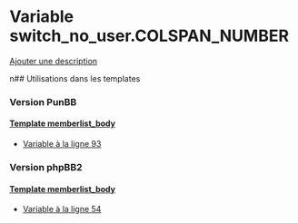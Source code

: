 # Variable switch_no_user.COLSPAN_NUMBER
[Ajouter une description](https://fa-tvars.appspot.com/switch_no_user.COLSPAN_NUMBER)

n## Utilisations dans les templates

### Version PunBB

#### [Template memberlist_body](punbb/memberlist_body.md)
* [Variable à la ligne 93](../punbb/memberlist_body.tpl#L93)

### Version phpBB2

#### [Template memberlist_body](subsilver/memberlist_body.md)
* [Variable à la ligne 54](../subsilver/memberlist_body.tpl#L54)